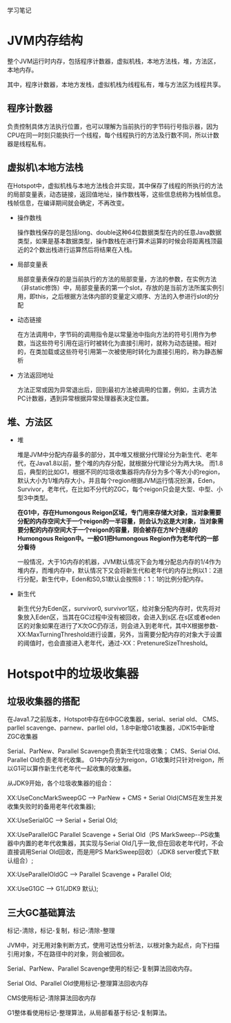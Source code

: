 学习笔记

# JVM内存结构
整个JVM运行时内存，包括程序计数器，虚拟机栈，本地方法栈，堆，方法区，本地内存。

其中，程序计数器，本地方发栈，虚拟机栈为线程私有，堆与方法区为线程共享。

## 程序计数器
负责控制具体方法执行位置，也可以理解为当前执行的字节码行号指示器，因为CPU在同一时刻只能执行一个线程，每个线程执行的方法及行数不同，所以计数器是线程私有。

## 虚拟机\本地方法栈
在Hotspot中，虚拟机栈与本地方法栈合并实现，其中保存了线程的所执行的方法的局部变量表，动态链接，返回值地址，操作数栈等，这些信息统称为栈帧信息。栈帧信息，在编译期间就会确定，不再改变。

* 操作数栈
 
    操作数栈保存的是包括long、double这种64位数据类型在内的任意Java数据类型，如果是基本数据类型，操作数栈在进行算术运算的时候会将距离栈顶最近的2个数出栈进行运算然后将结果在入栈。
* 局部变量表

    局部变量表保存的是当前执行的方法的局部变量，方法的参数，在实例方法（非static修饰）中，局部变量表的第一个slot，存放的是当前方法所属实例引用，即this，之后根据方法体内部的变量定义顺序、方法的入参进行slot的分配

* 动态链接

    在方法调用中，字节码的调用指令是以常量池中指向方法的符号引用作为参数，当这些符号引用在运行时被转化为直接引用时，就称为动态链接。相对的，在类加载或这些符号引用第一次被使用时转化为直接引用的，称为静态解析

* 方法返回地址

    方法正常或因为异常退出后，回到最初方法被调用的位置，例如，主调方法PC计数器，遇到异常根据异常处理器表决定位置。


## 堆、方法区

* 堆

    堆是JVM中分配内存最多的部分，其中堆又根据分代理论分为新生代、老年代，在Java1.8以前，整个堆的内存分配，就根据分代理论分为两大块。
    而1.8后，典型的比如G1，根据不同的垃圾收集器将内存分为多个等大小的region，默认大小为1/堆内存大小，并且每个region根据JVM运行情况扮演，Eden，Survivor，老年代，在比如不分代的ZGC，每个reigon只会是大型、中型、小型3中类型。
    
    **在G1中，存在Humongous Reigon区域，专门用来存储大对象，当对象需要分配的内存空间大于一个reigon的一半容量，则会认为这是大对象，当对象需要分配的内存空间大于一个reigon的容量，则会被存在方N个连续的Humongous Reigon中。一般G1把Humongous Region作为老年代的一部分看待**

    一般情况，大于1G内存的机器，JVM默认情况下会为堆分配总内存的1/4作为堆内存，而堆内存中，默认情况下又会将新生代和老年代的内存比例以1：2进行分配，新生代中，Eden和S0,S1默认会按照8：1：1的比例分配内存。

* 新生代

    新生代分为Eden区，survivor0, survivor1区，给对象分配内存时，优先将对象放入Eden区，当其在GC过程中没有被回收，会进入到s区.在s区或者eden区的对象如果在进行了X次GC仍存活，则会进入到老年代，其中X根据参数-XX:MaxTurningThreshold进行设置，另外，当需要分配内存的对象大于设置的阈值时，也会直接进入老年代，通过-XX：PretenureSizeThreshold。


# Hotspot中的垃圾收集器

## 垃圾收集器的搭配

在Java1.7之前版本，Hotspot中存在6中GC收集器，serial、serial old、 CMS、parllel scavenge、parnew、parllel old，1.8中新增G1收集器，JDK15中新增ZGC收集器

Serial、ParNew、Parallel Scavenge负责新生代垃圾收集；
CMS、Serial Old、Parallel Old负责老年代收集。
G1中内存分为reigon，G1收集时只针对reigon，所以G1可以算作新生代老年代一起收集的收集器。

从JDK9开始，各个垃圾收集器的组合：

   XX:UseConcMarkSweepGC --> ParNew + CMS + Serial Old(CMS在发生并发收集失败时的备用老年代收集器);

   XX:UseSerialGC --> Serial + Serial Old;
   
   XX:UseParallelGC Parallel Scavenge + Serial Old（PS MarkSweep--PS收集器中内置的老年代收集器，其实现与Serial Old几乎一致,但在回收老年代时，不会直接调用Serial Old回收，而是用PS MarkSweep回收）（JDK8 server模式下默认组合）;
   
   XX:UseParallelOldGC --> Parallel Scavenge + Parallel Old;
   
   XX:UseG1GC --> G1(JDK9 默认);

## 三大GC基础算法
标记-清除，标记-复制，标记-清除-整理

JVM中，对无用对象判断方式，使用可达性分析法，以根对象为起点，向下扫描引用对象，不在路径中的对象，则会被回收。

Serial、ParNew、Parallel Scavenge使用的标记-复制算法回收内存。

Serial Old、Parallel Old使用标记-整理算法回收内存

CMS使用标记-清除算法回收内存

G1整体看使用标记-整理算法，从局部看基于标记-复制算法。